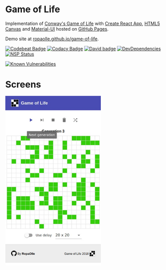 Game of Life
========================================
Implementation of [Conway's Game of Life](https://en.wikipedia.org/wiki/Conway%27s_Game_of_Life) with [Create React App](https://github.com/facebook/create-react-app), [HTML5 Canvas](https://developer.mozilla.org/en-US/docs/Web/API/Canvas_API) and [Material-UI](https://material-ui-next.com/) hosted on [GitHub Pages](https://pages.github.com/).

Demo site at [ropaolle.github.io/game-of-life](https://ropaolle.github.io/game-of-life/).

[![Codebeat Badge](https://codebeat.co/badges/3f625aac-2701-41b1-954b-a83baf42ab2e)](https://codebeat.co/projects/github-com-ropaolle-game-of-life-master) 
[![Codacy Badge](https://api.codacy.com/project/badge/Grade/c589a35dd9af482ebf790b20592a6115)](https://www.codacy.com/app/ropaolle/game-of-life?utm_source=github.com&amp;utm_medium=referral&amp;utm_content=ropaolle/game-of-life&amp;utm_campaign=Badge_Grade)
[![David badge](https://david-dm.org/ropaolle/game-of-life.svg)](https://david-dm.org/ropaolle/game-of-life)
[![DevDependencies](https://img.shields.io/david/dev/ropaolle/game-of-life.svg)](https://david-dm.org/ropaolle/game-of-life#info=devDependencies&view=list)
[![NSP Status](https://nodesecurity.io/orgs/ropaolle/projects/7d1a5566-3ccc-4cbc-aab1-816fa8c15e3e/badge)](https://nodesecurity.io/orgs/ropaolle/projects/7d1a5566-3ccc-4cbc-aab1-816fa8c15e3e)

[![Known Vulnerabilities](https://snyk.io/test/github/ropaolle/game-of-life/badge.svg)](https://snyk.io/test/github/ropaolle/game-of-life) 

<!--
[![](https://img.shields.io/badge/material--ui-Beta--34-orange.svg)]()
[![License](https://img.shields.io/badge/licence-MIT-blue.svg)](./LICENSE)
[![Coverage Status](https://coveralls.io/repos/github/ropaolle/game-of-life/badge.svg?branch=master)](https://coveralls.io/github/ropaolle/game-of-life?branch=master) 
-->

# Screens

<img src="src/screen.png" width="300">
